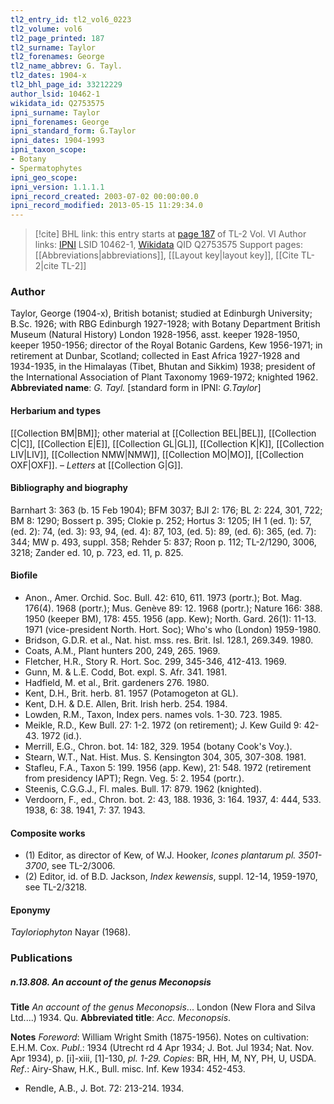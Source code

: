```yaml
---
tl2_entry_id: tl2_vol6_0223
tl2_volume: vol6
tl2_page_printed: 187
tl2_surname: Taylor
tl2_forenames: George
tl2_name_abbrev: G. Tayl.
tl2_dates: 1904-x
tl2_bhl_page_id: 33212229
author_lsid: 10462-1
wikidata_id: Q2753575
ipni_surname: Taylor
ipni_forenames: George
ipni_standard_form: G.Taylor
ipni_dates: 1904-1993
ipni_taxon_scope: 
- Botany
- Spermatophytes
ipni_geo_scope: 
ipni_version: 1.1.1.1
ipni_record_created: 2003-07-02 00:00:00.0
ipni_record_modified: 2013-05-15 11:29:34.0
---
```


> [!cite] BHL link: this entry starts at [page 187](https://www.biodiversitylibrary.org/page/33212229) of TL-2 Vol. VI
> Author links: [IPNI](https://www.ipni.org/a/10462-1) LSID 10462-1, [Wikidata](https://www.wikidata.org/wiki/Q2753575) QID Q2753575
> Support pages: [[Abbreviations|abbreviations]], [[Layout key|layout key]], [[Cite TL-2|cite TL-2]]

### Author

Taylor, George (1904-x), British botanist; studied at Edinburgh University; B.Sc. 1926; with RBG Edinburgh 1927-1928; with Botany Department British Museum (Natural History) London 1928-1956, asst. keeper 1928-1950, keeper 1950-1956; director of the Royal Botanic Gardens, Kew 1956-1971; in retirement at Dunbar, Scotland; collected in East Africa 1927-1928 and 1934-1935, in the Himalayas (Tibet, Bhutan and Sikkim) 1938; president of the International Association of Plant Taxonomy 1969-1972; knighted 1962. 
**Abbreviated name**: *G. Tayl.* \[standard form in IPNI: *G.Taylor*\]

#### Herbarium and types

[[Collection BM|BM]]; other material at [[Collection BEL|BEL]], [[Collection C|C]], [[Collection E|E]], [[Collection GL|GL]], [[Collection K|K]], [[Collection LIV|LIV]], [[Collection NMW|NMW]], [[Collection MO|MO]], [[Collection OXF|OXF]]. – *Letters* at [[Collection G|G]].

#### Bibliography and biography

Barnhart 3: 363 (b. 15 Feb 1904); BFM 3037; BJI 2: 176; BL 2: 224, 301, 722; BM 8: 1290; Bossert p. 395; Clokie p. 252; Hortus 3: 1205; IH 1 (ed. 1): 57, (ed. 2): 74, (ed. 3): 93, 94, (ed. 4): 87, 103, (ed. 5): 89, (ed. 6): 365, (ed. 7): 344; MW p. 493, suppl. 358; Rehder 5: 837; Roon p. 112; TL-2/1290, 3006, 3218; Zander ed. 10, p. 723, ed. 11, p. 825.

#### Biofile

- Anon., Amer. Orchid. Soc. Bull. 42: 610, 611. 1973 (portr.); Bot. Mag. 176(4). 1968 (portr.); Mus. Genève 89: 12. 1968 (portr.); Nature 166: 388. 1950 (keeper BM), 178: 455. 1956 (app. Kew); North. Gard. 26(1): 11-13. 1971 (vice-president North. Hort. Soc); Who's who (London) 1959-1980.
- Bridson, G.D.R. et al., Nat. hist. mss. res. Brit. Isl. 128.1, 269.349. 1980.
- Coats, A.M., Plant hunters 200, 249, 265. 1969.
- Fletcher, H.R., Story R. Hort. Soc. 299, 345-346, 412-413. 1969.
- Gunn, M. & L.E. Codd, Bot. expl. S. Afr. 341. 1981.
- Hadfield, M. et al., Brit. gardeners 276. 1980.
- Kent, D.H., Brit. herb. 81. 1957 (Potamogeton at GL).
- Kent, D.H. & D.E. Allen, Brit. Irish herb. 254. 1984.
- Lowden, R.M., Taxon, Index pers. names vols. 1-30. 723. 1985.
- Meikle, R.D., Kew Bull. 27: 1-2. 1972 (on retirement); J. Kew Guild 9: 42-43. 1972 (id.).
- Merrill, E.G., Chron. bot. 14: 182, 329. 1954 (botany Cook's Voy.).
- Stearn, W.T., Nat. Hist. Mus. S. Kensington 304, 305, 307-308. 1981.
- Stafleu, F.A., Taxon 5: 199. 1956 (app. Kew), 21: 548. 1972 (retirement from presidency IAPT); Regn. Veg. 5: 2. 1954 (portr.).
- Steenis, C.G.G.J., Fl. males. Bull. 17: 879. 1962 (knighted).
- Verdoorn, F., ed., Chron. bot. 2: 43, 188. 1936, 3: 164. 1937, 4: 444, 533. 1938, 6: 38. 1941, 7: 37. 1943.

#### Composite works

- (1) Editor, as director of Kew, of W.J. Hooker, *Icones plantarum pl. 3501-3700*, see TL-2/3006.
- (2) Editor, id. of B.D. Jackson, *Index kewensis*, suppl. 12-14, 1959-1970, see TL-2/3218.

#### Eponymy

*Tayloriophyton* Nayar (1968).

### Publications

##### n.13.808. An account of the genus Meconopsis

**Title**
*An account of the genus Meconopsis*... London (New Flora and Silva Ltd....) 1934. Qu.
**Abbreviated title**: *Acc. Meconopsis*.

**Notes**
*Foreword*: William Wright Smith (1875-1956). Notes on cultivation: E.H.M. Cox.
*Publ*.: 1934 (Utrecht rd 4 Apr 1934; J. Bot. Jul 1934; Nat. Nov. Apr 1934), p. \[i\]-xiii, \[1\]-130, *pl. 1-29. Copies*: BR, HH, M, NY, PH, U, USDA.
*Ref*.: Airy-Shaw, H.K., Bull. misc. Inf. Kew 1934: 452-453.
- Rendle, A.B., J. Bot. 72: 213-214. 1934.

